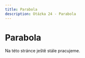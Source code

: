 ```yaml
---
title: Parabola
description: Otázka 24 - Parabola
---
```


# Parabola

Na této stránce ještě stále pracujeme.
